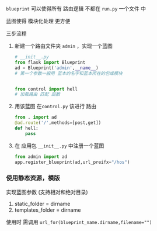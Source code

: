 `blueprint` 可以使得所有 路由逻辑 不都在  `run.py` 一个文件 中

蓝图使得 模块化处理 更方便

三步流程
1. 新建一个路由文件夹 `admin` ，实现一个蓝图
    ```python
    # __init__.py
    from flask import Blueprint
    ad = Blueprint('admin',__name__)
    # 第一个参数一般用 蓝本的名字和蓝本所在的包或模块


    from control import hell
    # 加载路由 匹配 函数
    ``` 
2. 用该蓝图 在`control.py` 该进行 路由
    ```python
    from . import ad
    @ad.route('/',methods=[post,get])
    def hell:
        pass
    ``` 
3. 在 应用包 `__init__.py` 中注册一个蓝图
    ```python
    from admin import ad
    app.register_blueprint(ad,url_preifx="/hos")
    ``` 

### 使用静态资源，模版

实现蓝图参数  (支持相对和绝对目录)

1.  static_folder = dirname
2. templates_folder = dirname

使用时 需调用 `url_for(blueprint_name.dirname,filename="")`
